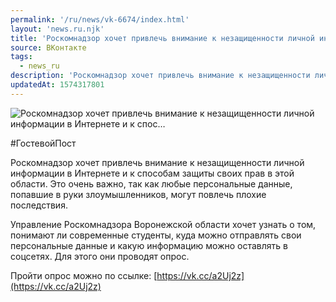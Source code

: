 ```yaml
---
permalink: '/ru/news/vk-6674/index.html'
layout: 'news.ru.njk'
title: 'Роскомнадзор хочет привлечь внимание к незащищенности личной информации в Интернете и к спос'
source: ВКонтакте
tags:
  - news_ru
description: 'Роскомнадзор хочет привлечь внимание к незащищенности личной информации в Интернете и к спос…'
updatedAt: 1574317801
---
```

![Роскомнадзор хочет привлечь внимание к незащищенности личной информации в Интернете и к спос…](https://sun9-57.userapi.com/impg/xbpCCr0cRP6s6F7fi8UGUL60KctqO6XOSjqmQQ/eE0AILClXVc.jpg?size=1280x713&quality=96&sign=b7e354c5c27766849dda67d6a8d156e7&c_uniq_tag=E7Ql8nxFfolaL8g1Nt9onR5tuhLLOGJLx5YRDQNVQcw&type=album)

#ГостевойПост

Роскомнадзор хочет привлечь внимание к незащищенности личной информации в Интернете и к способам защиты своих прав в этой области. Это очень важно, так как любые персональные данные, попавшие в руки злоумышленников, могут повлечь плохие последствия.

Управление Роскомнадзора Воронежской области хочет узнать о том, понимают ли современные студенты, куда можно отправлять свои персональные данные и какую информацию можно оставлять в соцсетях. Для этого они проводят опрос.

Пройти опрос можно по ссылке: [https://vk.cc/a2Uj2z](https://vk.cc/a2Uj2z)
